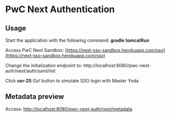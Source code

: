 # PwC Next Authentication
## Usage
Start the application with the following command: **gradle tomcatRun**

Access PwC Next Sandbox: [https://next-sso-sandbox.herokuapp.com/sso](https://next-sso-sandbox.herokuapp.com/sso)

Change the initialization endpoint to: http://localhost:8080/pwc-next-auth/next/auth/saml/init

Click **usr-25** *Go!* button to simulate SSO login with Master Yoda

## Metadata preview
Access: [http://localhost:8080/pwc-next-auth/next/metadata](http://localhost:8080/pwc-next-auth/next/metadata)
